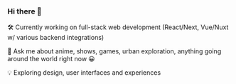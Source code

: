 ### Hi there 👋

<!--
**sxppro/sxppro** is a ✨ _special_ ✨ repository because its `README.md` (this file) appears on your GitHub profile.

Here are some ideas to get you started:

- 🔭 I’m currently working on ...
- 🌱 I’m currently learning ...
- 👯 I’m looking to collaborate on ...
- 🤔 I’m looking for help with ...
- 💬 Ask me about ...
- 📫 How to reach me: ...
- 😄 Pronouns: ...
- ⚡ Fun fact: ...
-->

🛠 Currently working on full-stack web development (React/Next, Vue/Nuxt w/ various backend integrations)

💬 Ask me about anime, shows, games, urban exploration, anything going around the world right now 😀

💡 Exploring design, user interfaces and experiences
